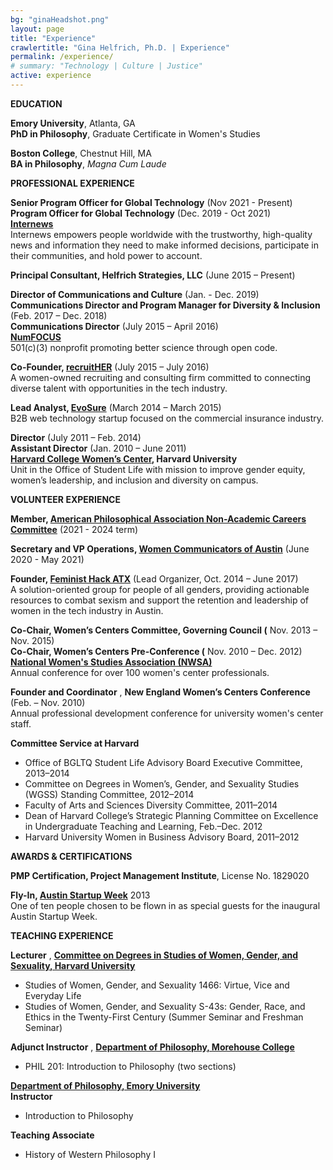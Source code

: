 ```yaml
---
bg: "ginaHeadshot.png"
layout: page
title: "Experience"
crawlertitle: "Gina Helfrich, Ph.D. | Experience"
permalink: /experience/
# summary: "Technology | Culture | Justice"
active: experience
---
```


**EDUCATION**  
  
**Emory University**, Atlanta, GA  
**PhD in Philosophy**, Graduate Certificate in Women's Studies  
  
**Boston College**, Chestnut Hill, MA  
**BA in Philosophy**, _Magna Cum Laude_  
  
  
**PROFESSIONAL EXPERIENCE**  
  
**Senior Program Officer for Global Technology** (Nov 2021 - Present)  
**Program Officer for Global Technology** (Dec. 2019 - Oct 2021)  
**[Internews](https://globaltech.internews.org/)**  
Internews empowers people worldwide with the trustworthy, high-quality news and information they need to make informed decisions, participate in their communities, and hold power to account.  

**Principal Consultant, Helfrich Strategies, LLC** (June 2015 – Present)  

**Director of Communications and Culture** (Jan. - Dec. 2019)  
**Communications Director and Program Manager for Diversity & Inclusion** (Feb. 2017 – Dec. 2018)  
**Communications Director** (July 2015 – April 2016)  
**[NumFOCUS](http://numfocus.org/)**  
501(c)(3) nonprofit promoting better science through open code.  
  
**Co-Founder, [recruitHER](http://www.recruither.io/)** (July 2015 – July 2016)  
A women-owned recruiting and consulting firm committed to connecting diverse talent with opportunities in the tech industry.  
  
**Lead Analyst, [EvoSure](http://evosure.com/)** (March 2014 – March 2015)  
B2B web technology startup focused on the commercial insurance industry.  
  
**Director** (July 2011 – Feb. 2014)  
**Assistant Director** (Jan. 2010 – June 2011)  
**[Harvard College Women’s Center](http://hcwc.fas.harvard.edu/), Harvard University**  
Unit in the Office of Student Life with mission to improve gender equity, women’s leadership, and inclusion and diversity on campus.  
  

**VOLUNTEER EXPERIENCE**  
  
**Member, [American Philosophical Association Non-Academic Careers Committee](https://www.apaonline.org/group/nonacademic)** (2021 - 2024 term)

**Secretary and VP Operations, [Women Communicators of Austin](https://wcaustin.org)** (June 2020 - May 2021)

**Founder, [Feminist Hack ATX](http://www.feministhack.com/)** (Lead Organizer, Oct. 2014 – June 2017)  
A solution-oriented group for people of all genders, providing actionable resources to combat sexism and support the retention and leadership of women in the tech industry in Austin.  
  
**Co-Chair, Women’s Centers Committee, Governing Council (** Nov. 2013 – Nov. 2015)  
**Co-Chair, Women’s Centers Pre-Conference (** Nov. 2010 – Dec. 2012)  
**[National Women's Studies Association (NWSA)](http://www.nwsa.org/)**  
Annual conference for over 100 women's center professionals.  
  
**Founder and Coordinator** , **New England Women’s Centers Conference** (Feb. – Nov. 2010)  
Annual professional development conference for university women's center staff.  
  
 **Committee Service at Harvard**

*   Office of BGLTQ Student Life Advisory Board Executive Committee, 2013–2014
*   Committee on Degrees in Women’s, Gender, and Sexuality Studies (WGSS) Standing Committee, 2012–2014
*   Faculty of Arts and Sciences Diversity Committee, 2011–2014
*   Dean of Harvard College’s Strategic Planning Committee on Excellence in Undergraduate Teaching and Learning, Feb.–Dec. 2012
*   Harvard University Women in Business Advisory Board, 2011–2012


**AWARDS & CERTIFICATIONS**  
  
**PMP Certification, Project Management Institute**, License No. 1829020  
  
**Fly-In, [Austin Startup Week](http://atxstartupweek.com)** 2013  
One of ten people chosen to be flown in as special guests for the inaugural Austin Startup Week.  
  
  
**TEACHING EXPERIENCE**  
  
**Lecturer** , **[Committee on Degrees in Studies of Women, Gender, and Sexuality, Harvard University](http://wgs.fas.harvard.edu/)**

*   Studies of Women, Gender, and Sexuality 1466: Virtue, Vice and Everyday Life
*   Studies of Women, Gender, and Sexuality S-43s: Gender, Race, and Ethics in the Twenty-First Century (Summer Seminar and Freshman Seminar)

  
**Adjunct Instructor** , **[Department of Philosophy, Morehouse College](http://www.morehouse.edu/academics/phil/)**

*   PHIL 201: Introduction to Philosophy (two sections)

  
**[Department of Philosophy, Emory University](http://philosophy.emory.edu/home/index.html)**  
**Instructor**

*   Introduction to Philosophy

**Teaching Associate**

*   History of Western Philosophy I
